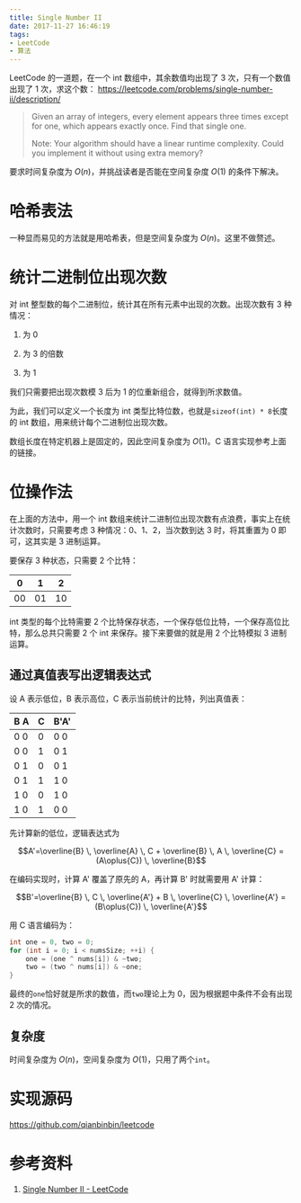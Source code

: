 ```yaml
---
title: Single Number II
date: 2017-11-27 16:46:19
tags:
- LeetCode
- 算法
---
```


LeetCode 的一道题，在一个 int 数组中，其余数值均出现了 3 次，只有一个数值出现了 1 次，求这个数：
<https://leetcode.com/problems/single-number-ii/description/>

> Given an array of integers, every element appears three times except for one, which appears exactly once. Find that single one.
>
> Note:
> Your algorithm should have a linear runtime complexity. Could you implement it without using extra memory?

要求时间复杂度为 $O(n)$，并挑战读者是否能在空间复杂度 $O(1)$ 的条件下解决。

<!-- more -->

# 哈希表法

一种显而易见的方法就是用哈希表，但是空间复杂度为 $O(n)$。这里不做赘述。

# 统计二进制位出现次数

对 int 整型数的每个二进制位，统计其在所有元素中出现的次数。出现次数有 3 种情况：

1. 为 0

2. 为 3 的倍数

3. 为 1

我们只需要把出现次数模 3 后为 1 的位重新组合，就得到所求数值。

为此，我们可以定义一个长度为 int 类型比特位数，也就是`sizeof(int) * 8`长度的 int 数组，用来统计每个二进制位出现次数。

数组长度在特定机器上是固定的，因此空间复杂度为 $O(1)$。C 语言实现参考上面的链接。

# 位操作法

在上面的方法中，用一个 int 数组来统计二进制位出现次数有点浪费，事实上在统计次数时，只需要考虑 3 种情况：0、1、2，当次数到达 3 时，将其重置为 0 即可，这其实是 3 进制运算。

要保存 3 种状态，只需要 2 个比特：

  0 |  1 |  2
----|----|----
 00 | 01 | 10

int 类型的每个比特需要 2 个比特保存状态，一个保存低位比特，一个保存高位比特，那么总共只需要 2 个 int 来保存。接下来要做的就是用 2 个比特模拟 3 进制运算。

## 通过真值表写出逻辑表达式

设 A 表示低位，B 表示高位，C 表示当前统计的比特，列出真值表：

 B A | C | B'A'
-----|---|-----
 0 0 | 0 | 0 0
 0 0 | 1 | 0 1
 0 1 | 0 | 0 1
 0 1 | 1 | 1 0
 1 0 | 0 | 1 0
 1 0 | 1 | 0 0

先计算新的低位，逻辑表达式为

$$A'=\overline{B} \, \overline{A} \, C + \overline{B} \, A \, \overline{C}
    =(A\oplus{C}) \, \overline{B}$$

在编码实现时，计算 A' 覆盖了原先的 A，再计算 B' 时就需要用 A' 计算：

$$B'=\overline{B} \, C \, \overline{A'} + B \, \overline{C} \, \overline{A'}
    =(B\oplus{C}) \, \overline{A'}$$

用 C 语言编码为：

```c
int one = 0, two = 0;
for (int i = 0; i < numsSize; ++i) {
    one = (one ^ nums[i]) & ~two;
    two = (two ^ nums[i]) & ~one;
}
```

最终的`one`恰好就是所求的数值，而`two`理论上为 0，因为根据题中条件不会有出现 2 次的情况。

## 复杂度

时间复杂度为 $O(n)$，空间复杂度为 $O(1)$，只用了两个`int`。

# 实现源码

<https://github.com/qianbinbin/leetcode>

# 参考资料

1. [Single Number II - LeetCode](https://leetcode.com/problems/single-number-ii/discuss/43294/Challenge-me-thx)
